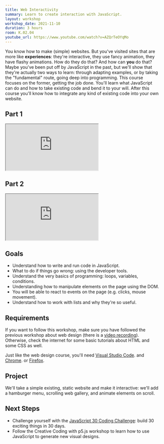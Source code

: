 ```yaml
---
title: Web Interactivity
summary: Learn to create interaction with JavaScript.
layout: workshop
workshop_date: 2021-11-10
duration: 3 hours
room: K.02.04
youtube_url: https://www.youtube.com/watch?v=AZQrTeOYqMo
---
```


You know how to make (simple) websites. But you've visited sites that are more like **experiences**: they're interactive, they use fancy animation, they have flashy animations. How do they do that? And how can **you** do that? Maybe you've been put off by JavaScript in the past, but we'll show that they're actually two ways to learn: through adapting examples, or by taking the "fundamental" route, going deep into programming. This course focuses on the former, getting the job done. You'll learn what JavaScript can do and how to take existing code and bend it to your will. After this course you'll know how to integrate any kind of existing code into your own website.


## Part 1
<div class="embed-responsive embed-responsive-16by9">
  <iframe class="embed-responsive-item" src="https://www.youtube.com/embed/AZQrTeOYqMo"></iframe>
</div>

## Part 2
<div class="embed-responsive embed-responsive-16by9">
  <iframe class="embed-responsive-item" src="https://www.youtube.com/embed/iiVn0glYP90"></iframe>
</div>


## Goals

- Understand how to write and run code in JavaScript.
- What to do if things go wrong: using the developer tools.
- Understand the very basics of programming: loops, variables, conditions.
- Understanding how to manipulate elements on the page using the DOM.
- You will be able to react to events on the page (e.g. clicks, mouse movement).
- Understand how to work with lists and why they're so useful.

## Requirements

If you want to follow this workshop, make sure you have followed the previous workshop about web design (there is a [video recording](https://www.youtube.com/watch?v=cmdcECj7_V0)). Otherwise, check the internet for some basic tutorials about HTML and some CSS as well.

Just like the web design course, you'll need [Visual Studio Code](https://code.visualstudio.com/). and [Chrome](https://www.google.com/chrome/). or [Firefox](https://www.mozilla.org/firefox).



## Project

We'll take a simple existing, static website and make it interactive: we'll add a hamburger menu, scrolling web gallery, and animate elements on scroll.

## Next Steps

- Challenge yourself with the [JavaScript 30 Coding Challenge](https://javascript30.com/): build 30 exciting things in 30 days.
- Follow the Creative Coding with p5.js workshop to learn how to use JavaScript to generate new visual designs.

